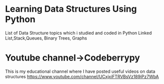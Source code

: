 # Learning Data Structures Using Python
List of Data Structure topics which i studied and coded in Python
Linked List,Stack,Queues, Binary Trees, Graphs
# Youtube channel->Codeberrypy
This is my educational channel where I have posted useful videos on data structures
https://www.youtube.com/channel/UCxjxiFTRVBsVz189iPz7WbA

